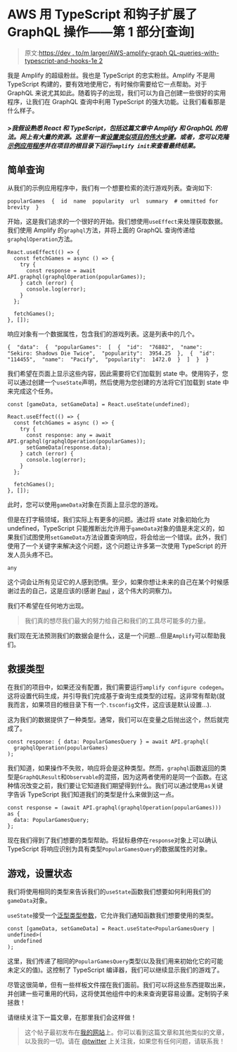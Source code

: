 # AWS 用 TypeScript 和钩子扩展了 GraphQL 操作——第 1 部分[查询]

> 原文:[https://dev . to/m larger/AWS-amplify-graph QL-queries-with-typescript-and-hooks-1e 2](https://dev.to/mwarger/aws-amplify-graphql-queries-with-typescript-and-hooks-1e2)

我是 Amplify 的超级粉丝。我也是 TypeScript 的忠实粉丝。Amplify 不是用 TypeScript 构建的，要有效地使用它，有时候你需要给它一点帮助。对于 GraphQL 来说尤其如此。随着钩子的出现，我们可以为自己创建一些很好的实用程序，让我们在 GraphQL 查询中利用 TypeScript 的强大功能。让我们看看那是什么样子。

##### [](#gt-ill-be-assuming-familiarity-with-react-and-typescript-including-the-usage-of-amplify-and-graphql-for-this-post-there-are-tons-of-great-resources-online-heres-a-great-set-of-steps-to-setup-a-similar-project-or-you-can-clone-the-sample-app-and-run-raw-amplify-init-endraw-at-the-root-of-the-project-to-see-the-final-result)>我假设熟悉 React 和 TypeScript，包括这篇文章中 Amplify 和 GraphQL 的用法。网上有大量的资源。这里有一套[设置类似项目的伟大步骤](https://read.acloud.guru/8-steps-to-building-your-own-serverless-graphql-api-using-aws-amplify-42c21770424d)。或者，您可以克隆[示例应用程序](https://github.com/mwarger/gamer-fi-typescript)并在项目的根目录下运行`amplify init`来查看最终结果。

## [](#simple-query)简单查询

从我们的示例应用程序中，我们有一个想要检索的流行游戏列表。查询如下:

```
popularGames  {  id  name  popularity  url  summary  # ommitted for brevity  } 
```

开始，这是我们追求的一个很好的开始。我们想使用`useEffect`来处理获取数据。我们使用 Amplify 的`graphql`方法，并将上面的 GraphQL 查询传递给`graphqlOperation`方法。

```
React.useEffect(() => {
  const fetchGames = async () => {
    try {
      const response = await API.graphql(graphqlOperation(popularGames));
    } catch (error) {
      console.log(error);
    }
  };

  fetchGames();
}, []); 
```

响应对象有一个数据属性，包含我们的游戏列表。这是列表中的几个。

```
{  "data":  {  "popularGames":  [  {  "id":  "76882",  "name":  "Sekiro: Shadows Die Twice",  "popularity":  3954.25  },  {  "id":  "114455",  "name":  "Pacify",  "popularity":  1472.0  }  ]  }  } 
```

我们希望在页面上显示这些内容，因此需要将它们加载到 state 中。使用钩子，您可以通过创建一个`useState`声明，然后使用为您创建的方法将它们加载到 state 中来完成这个任务。

```
const [gameData, setGameData] = React.useState(undefined); 

React.useEffect(() => {
  const fetchGames = async () => {
    try {
      const response: any = await API.graphql(graphqlOperation(popularGames));
      setGameData(response.data);
    } catch (error) {
      console.log(error);
    }
  };

  fetchGames();
}, []); 
```

此时，您可以使用`gameData`对象在页面上显示您的游戏。

但是在打字稿领域，我们实际上有更多的问题。通过将 state 对象初始化为 undefined，TypeScript 只能推断出允许用于`gameData`对象的值是未定义的，如果我们试图使用`setGameData`方法设置查询响应，将会给出一个错误。此外，我们使用了一个关键字来解决这个问题，这个问题让许多第一次使用 TypeScript 的开发人员头疼不已。

`any`

这个词会让所有见证它的人感到恐惧。至少，如果你想让未来的自己在某个时候感谢过去的自己，这是应该的(感谢 [Paul](https://twitter.com/paulweveritt?lang=en) ，这个伟大的洞察力)。

我们不希望在任何地方出现。

> 我们真的想尽我们最大的努力给自己和我们的工具尽可能多的力量。

我们现在无法预测我们的数据会是什么，这是一个问题...但是`Amplify`可以帮助我们。

## [](#types-to-the-rescue)救援类型

在我们的项目中，如果还没有配置，我们需要运行`amplify configure codegen`。这将设置代码生成，并引导我们完成基于查询生成类型的过程。这非常有帮助(就我而言，如果项目的根目录下有一个`.tsconfig`文件，这应该是默认设置...).

这为我们的数据提供了一种类型。通常，我们可以在变量之后抛出这个，然后就完成了。

```
const response: { data: PopularGamesQuery } = await API.graphql(
  graphqlOperation(popularGames)
); 
```

我们知道，如果操作不失败，响应将会是这种类型。然而，`graphql`函数返回的类型是`GraphQLResult`和`Observable`的混搭，因为这两者使用的是同一个函数。在这种情况改变之前，我们要让它知道我们期望得到什么。我们可以通过使用`as`关键字告诉 TypeScript 我们知道我们的类型是什么来做到这一点。

```
const response = (await API.graphql(graphqlOperation(popularGames))) as {
  data: PopularGamesQuery;
}; 
```

现在我们得到了我们想要的类型帮助。将鼠标悬停在`response`对象上可以确认 TypeScript 将响应识别为具有类型`PopularGamesQuery`的数据属性的对象。

## [](#games-setstate)游戏，设置状态

我们将使用相同的类型来告诉我们的`useState`函数我们想要如何利用我们的`gameData`对象。

`useState`接受一个[泛型类型参数](https://www.typescriptlang.org/docs/handbook/generics.html)，它允许我们通知函数我们想要使用的类型。

```
const [gameData, setGameData] = React.useState<PopularGamesQuery | undefined>(
  undefined
); 
```

这里，我们传递了相同的`PopularGamesQuery`类型(以及我们用来初始化它的可能未定义的值)。这控制了 TypeScript 编译器，我们可以继续显示我们的游戏了。

尽管这很简单，但有一些样板文件摆在我们面前。我们可以将这些东西提取出来，并创建一些可重用的代码，这将使其他组件中的未来查询更容易设置。定制钩子来拯救！

请继续关注下一篇文章，在那里我们会这样做！

> 这个帖子最初发布在[我的网站](https://mw.codes/posts/amplify-ts-query-hook)上。你可以看到这篇文章和其他类似的文章，以及我的一切。请在 [@twitter](https://twitter.com/mwarger) 上关注我，如果您有任何问题，请联系我！